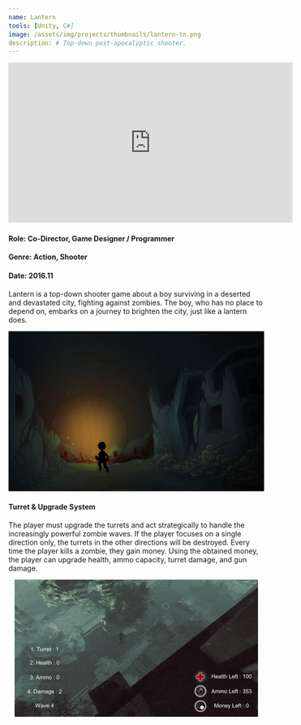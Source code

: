 ```yaml
---
name: Lantern
tools: [Unity, C#]
image: /assets/img/projects/thumbnails/lantern-tn.png
description: # Top-down post-apocalyptic shooter.
---
```


<div class="video">
    <iframe width="560" height="315" src="https://www.youtube.com/embed/taADU5yFMBE" frameborder="0" allow="accelerometer; autoplay; encrypted-media; gyroscope; picture-in-picture" allowfullscreen></iframe>
</div>

#### Role: Co-Director, Game Designer / Programmer
#### Genre: Action, Shooter
#### Date: 2016.11

Lantern is a top-down shooter game about a boy surviving in a deserted and devastated city, fighting against zombies. The boy, who has no place to depend on, embarks on a journey to brighten the city, just like a lantern does.

<center> <img src="/assets/img/projects/reg/lantern-concept.jpg"/> </center>

#### Turret & Upgrade System
The player must upgrade the turrets and act strategically to handle the increasingly powerful zombie waves. If the player focuses on a single direction only, the turrets in the other directions will be destroyed. Every time the player kills a zombie, they gain money. Using the obtained money, the player can upgrade health, ammo capacity, turret damage, and gun damage.

<center> <img src="/assets/img/projects/reg/lantern-combat.gif"/> </center>